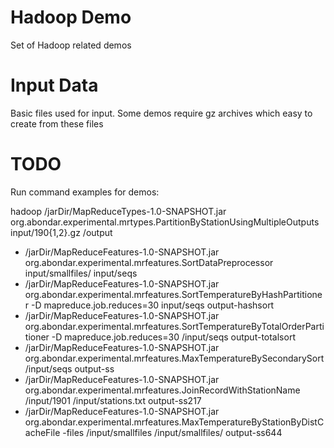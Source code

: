 # Hadoop Demo

Set of Hadoop related demos


# Input Data
Basic files used for input. Some demos require gz archives 
which easy to create from these files

# TODO

Run command examples for demos:

hadoop /jarDir/MapReduceTypes-1.0-SNAPSHOT.jar org.abondar.experimental.mrtypes.PartitionByStationUsingMultipleOutputs input/190{1,2}.gz /output
- /jarDir/MapReduceFeatures-1.0-SNAPSHOT.jar org.abondar.experimental.mrfeatures.SortDataPreprocessor input/smallfiles/ input/seqs
- /jarDir/MapReduceFeatures-1.0-SNAPSHOT.jar org.abondar.experimental.mrfeatures.SortTemperatureByHashPartitioner -D mapreduce.job.reduces=30 input/seqs output-hashsort
- /jarDir/MapReduceFeatures-1.0-SNAPSHOT.jar org.abondar.experimental.mrfeatures.SortTemperatureByTotalOrderPartitioner -D mapreduce.job.reduces=30 /input/seqs output-totalsort
- /jarDir/MapReduceFeatures-1.0-SNAPSHOT.jar org.abondar.experimental.mrfeatures.MaxTemperatureBySecondarySort  /input/seqs output-ss
- /jarDir/MapReduceFeatures-1.0-SNAPSHOT.jar org.abondar.experimental.mrfeatures.JoinRecordWithStationName  /input/1901 /input/stations.txt output-ss217
- /jarDir/MapReduceFeatures-1.0-SNAPSHOT.jar org.abondar.experimental.mrfeatures.MaxTemperatureByStationByDistCacheFile -files /input/smallfiles /input/smallfiles/  output-ss644
